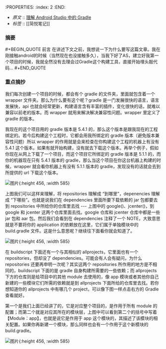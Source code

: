 :PROPERTIES:
:index: 2
:END:

- *原文* :: [理解 Android Studio 中的 Gradle](https://zhuanlan.zhihu.com/p/139685763)
- *标签* ::  [[简悦笔记]]


### 摘要
#+BEGIN_QUOTE
前言 在讲述下文之前，我想说一下为什么要写这篇文章。我在刚接触android的时候（当然现在也没接触多久），当我下好了AS，建立好我第一个项目的时候，我就全然没有去理会过Gradle这个构建工具，直接开始埋头敲代码…
#+END_QUOTE

### 重点摘抄

 我们每次创建一个项目的时候，都会有个 gradle 的文件夹，里面就包含着一个 wrapper 文件夹。那么为什么要有这个呢？gradle 是一门发展很快的语言，语言发展快，api 也就会经常更新，构建语言含有丰富的插件，变化很快的话，就难以兼容以前老的版本。而 wrapper 就用来解决解决兼容性问题。wrapper 里定义了 gradle 的版本。

 我现在的这个项目用的 gradle 版本是 5.4.1 的，那么这个版本是跟我现在的工程绑定的。若今后构建这个工程时，它都会用我所绑定的 gradle 版本（避免版本兼容性问题）所以 wrapper 的作用就是会来检查在你构建这个工程的机器上有没有 5.4.1 这个版本。如果有就开始构建，没有就去下载这个版本。再举个例子，假如你现在从网上下载了一个项目，而这个项目它所绑定的 gradle 版本是 5.1.1 的，而你的机器现在只有 5.4.1 版本的 gradle，那么当这个项目在你这台机器上构建的时候，wrapper 就会看你机器上有没有 5.1.1 版本的 gradle，发现没有的话就会去到所提供的 url 下载这个版本。

![图片](https://pic1.zhimg.com/v2-bbc85877e64e5f8be4c5539bc9db799c_r.jpg){:height 456, :width 585}

 上图我们可以这样来理解，将 repositories 理解成 “到哪里”，depenencies 理解成 “下哪些”。也就是说我们在 dependencies 里面所要下载依赖的 jar 包都要去到 repositories 中所给你的仓库里去找 --- 上图中的 google()、jcenter()，到 google 和 jcenter 这两个仓库里面去找。google 仓库和 jcenter 仓库中都是一些 jar 包和 aar 包。然后我们会看到在 dependencies 注释了一个 NOTE，大致意思就是不要将你的 application 的依赖放在这里，它们属于单独模块中的 build.gradle 文件。这是什么意思呢？继续往下面看你就会知道了。

![图片](https://pic4.zhimg.com/v2-5471eef1348f01f714bb9e14fe67186b_b.jpg){:height 456, :width 585}

 在 buildscript 下面还有一个与其相似的 allprojects，它里面也有一个 repositories，但却没了 dependencies。可能会有人会有疑问，为什么 repositories 还要再申明一次呢？其实这两个 repositories 所作用的地方是不相同的，buildscript 下面的是 gradle 自身构建所需要的一些依赖；而 allprojects 下方的仓库则是给项目中的其他 module 去使用的，像 app 模块或者其他你自己新建的一些模块它们所需的依赖就是到 allprojects 下面所给的仓库里去找。若你想知道你的 allprojects 中有哪几个 project，可以像下图一样点击右方的 Gradle 查看就好。

 第一个是我们上面已经讲了的，它是对应整个项目的，是作用于所有 module 的配置；而第二个就是对应其所在的模块层，上图中可以看到第二个的括号中写着【Module：app】，也就是说它是作用于 app 这个模块的，其描述了该模块的相关配置。如果你再新建一个模块，那么同样也会有一个作用于这个新模块的 build.gradle。

![图片](https://pic2.zhimg.com/v2-f147a7cea3bb0747aac5704718a429b5_r.jpg){:height 456, :width 585}


